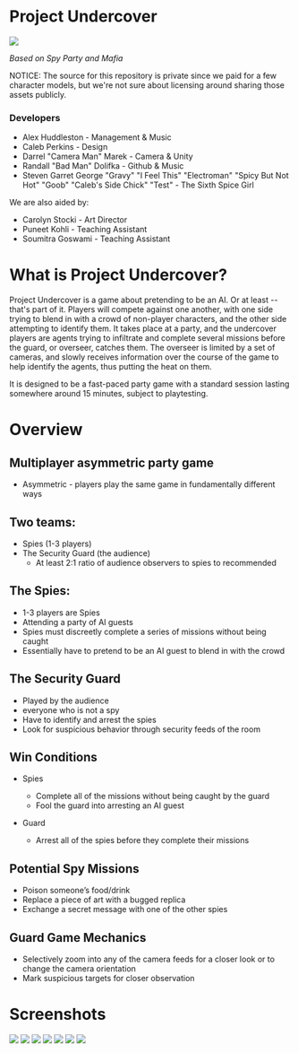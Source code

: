 # Project Undercover

![](images/title-screen.png)

_Based on Spy Party and Mafia_

NOTICE: The source for this repository is private since we paid for a few character models, but we're not sure about licensing around sharing those assets publicly.

### Developers

* Alex Huddleston - Management & Music
* Caleb Perkins - Design
* Darrel "Camera Man" Marek - Camera & Unity
* Randall "Bad Man" Dolifka - Github & Music
* Steven Garret George "Gravy" "I Feel This" "Electroman" "Spicy But Not Hot" "Goob" "Caleb's Side Chick" "Test" - The Sixth Spice Girl

We are also aided by:

* Carolyn Stocki - Art Director
* Puneet Kohli - Teaching Assistant
* Soumitra Goswami - Teaching Assistant


# What is Project Undercover?
Project Undercover is a game about pretending to be an AI. Or at least -- that's part of it. Players will compete against one another, with one side trying to blend in with a crowd of non-player characters, and the other side attempting to identify them. It takes place at a party, and the undercover players are agents trying to infiltrate and complete several missions before the guard, or overseer, catches them. The overseer is limited by a set of cameras, and slowly receives information over the course of the game to help identify the agents, thus putting the heat on them.

It is designed to be a fast-paced party game with a standard session lasting somewhere around 15 minutes, subject to playtesting.

# Overview

## Multiplayer asymmetric party game
* Asymmetric - players play the same game in fundamentally different ways

## Two teams:
* Spies (1-3 players)
* The Security Guard (the audience)
    * At least 2:1 ratio of audience observers to spies to recommended

## The Spies:
* 1-3 players are Spies
* Attending a party of AI guests
* Spies must discreetly complete a series of missions without being caught
* Essentially have to pretend to be an AI guest to blend in with the crowd

## The Security Guard
* Played by the audience
* everyone who is not a spy
* Have to identify and arrest the spies
* Look for suspicious behavior through security feeds of the room

## Win Conditions
* Spies
    * Complete all of the missions without being caught by the guard
    * Fool the guard into arresting an AI guest

* Guard
    * Arrest all of the spies before they complete their missions

## Potential Spy Missions
* Poison someone’s food/drink
* Replace a piece of art with a bugged replica
* Exchange a secret message with one of the other spies

## Guard Game Mechanics
* Selectively zoom into any of the camera feeds for a closer look or to change the camera orientation
* Mark suspicious targets for closer observation

# Screenshots

![](images/layout.png)
![](images/stairs.png)
![](images/guards.png)
![](images/guard-camera.JPG)
![](images/greeting.png)
![](images/bookcase.png)
![](images/controls.jpg)
